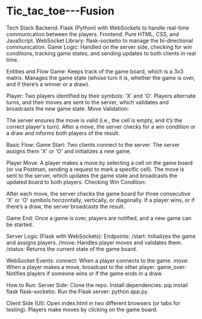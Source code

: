 # Tic_tac_toe---Fusion
Tech Stack
Backend: Flask (Python) with WebSockets to handle real-time communication between the players.
Frontend: Pure HTML, CSS, and JavaScript.
WebSocket Library: flask-socketio to manage the bi-directional communication.
Game Logic: Handled on the server side, checking for win conditions, tracking game states, and sending updates to both clients in real time.

Entities and Flow
Game:
Keeps track of the game board, which is a 3x3 matrix.
Manages the game state (whose turn it is, whether the game is over, and if there’s a winner or a draw).

Player:
Two players identified by their symbols: 'X' and 'O'.
Players alternate turns, and their moves are sent to the server, which validates and broadcasts the new game state.
Move Validation:

The server ensures the move is valid (i.e., the cell is empty, and it’s the correct player's turn).
After a move, the server checks for a win condition or a draw and informs both players of the result.

Basic Flow:
Game Start:
Two clients connect to the server.
The server assigns them 'X' or 'O' and initializes a new game.

Player Move:
A player makes a move by selecting a cell on the game board (or via Postman, sending a request to mark a specific cell).
The move is sent to the server, which updates the game state and broadcasts the updated board to both players.
Checking Win Condition:

After each move, the server checks the game board for three consecutive 'X' or 'O' symbols horizontally, vertically, or diagonally.
If a player wins, or if there’s a draw, the server broadcasts the result.

Game End:
Once a game is over, players are notified, and a new game can be started.

Server Logic (Flask with WebSockets):
Endpoints:
/start: Initializes the game and assigns players.
/move: Handles player moves and validates them.
/status: Returns the current state of the game board.

WebSocket Events:
connect: When a player connects to the game.
move: When a player makes a move, broadcast to the other player.
game_over: Notifies players if someone wins or if the game ends in a draw.

How to Run:
Server Side:
Clone the repo.
Install dependencies: pip install flask flask-socketio.
Run the Flask server: python app.py.

Client Side (UI):
Open index.html in two different browsers (or tabs for testing).
Players make moves by clicking on the game board.
